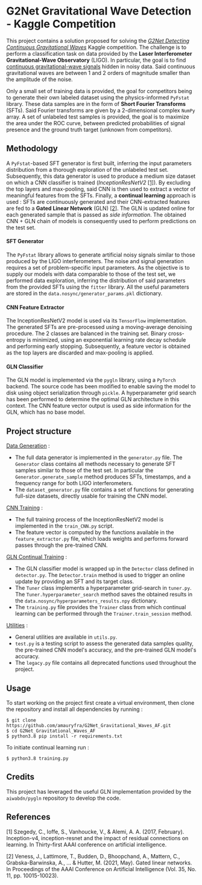 
# G2Net Gravitational Wave Detection - Kaggle Competition
This project contains a solution proposed for solving the [_G2Net Detecting Continuous Gravitational Waves_](https://www.kaggle.com/competitions/g2net-detecting-continuous-gravitational-waves/overview) Kaggle competition. The challenge is to perform a classification task on data provided by the __Laser Interferometer Gravitational-Wave Observatory__ (LIGO). In particular, the goal is to find [continuous gravitational-wave signals](https://www.ligo.org/science/GW-Continuous.php) hidden in noisy data. Said continuous gravitational waves are between 1 and 2 orders of magnitude smaller than the amplitude of the noise.

Only a small set of training data is provided, the goal for competitors being to generate their own labeled dataset using the physics-informed `PyFstat` library. These data samples are in the form of __Short Fourier Transforms__ (SFTs). Said Fourier transforms are given by a 2-dimensional complex `NumPy` array. A set of unlabeled test samples is provided, the goal is to maximize the area under the ROC curve, between predicted probabilities of signal presence and the ground truth target (unknown from competitors).

## Methodology
A `PyFstat`-based SFT generator is first built, inferring the input parameters distribution from a thorough exploration of the unlabeled test set. Subsequently, this data generator is used to produce a medium size dataset on which a CNN classifier is trained (_InceptionResNetV2_ [[1]](#1)). By excluding the top layers and max-pooling, said CNN is then used to extract a vector of meaningful features from the SFTs. Finally, a __continual learning__ approach is used : SFTs are continuously generated and their CNN-extracted features are fed to a __Gated Linear Network__ (GLN) [[2]](#2). The GLN is updated online for each generated sample that is passed as _side information_. The obtained CNN + GLN chain of models is consequently used to perform predictions on the test set.  

#### SFT Generator

The `PyFstat` library allows to generate artificial noisy signals similar to those produced by the LIGO interferometers. The noise and signal generation requires a set of problem-specific input parameters. As the objective is to supply our models with data comparable to those of the test set, we performed data exploration, inferring the distribution of said parameters from the provided SFTs using the `fitter` library. All the useful parameters are stored in the `data.nosync/generator_params.pkl` dictionary.

#### CNN Feature Extractor

The InceptionResNetV2 model is used via its `TensorFlow` implementation. The generated SFTs are pre-processed using a moving-average denoising procedure. The 2 classes are balanced in the training set. Binary cross-entropy is minimized, using an exponential learning rate decay schedule and performing early stopping. Subsequently, a feature vector is obtained as the top layers are discarded and max-pooling is applied.

#### GLN Classifier    

The GLN model is implemented via the `pygln` library, using a `PyTorch` backend. The source code has been modified to enable saving the model to disk using object serialization through `pickle`. A hyperparameter grid search has been performed to determine the optimal GLN architecture in this context. The CNN feature vector output is used as side information for the GLN, which has no base model.

## Project structure
<ins>Data Generation</ins> :
* The full data generator is implemented in the `generator.py` file. The `Generator` class contains all methods necessary to generate SFT samples similar to those of the test set. In particular the `Generator.generate_sample` method produces SFTs, timestamps, and a frequency range for both LIGO interferometers.
* The `dataset_generator.py` file contains a set of functions for generating full-size datasets, directly usable for training the CNN model.

<ins>CNN Training</ins> :
* The full training process of the InceptionResNetV2 model is implemented in the `train_CNN.py` script.
* The feature vector is computed by the functions available in the `feature_extractor.py` file, which loads weights and performs forward passes through the pre-trained CNN.

<ins>GLN Continual Training</ins> :
* The GLN classifier model is wrapped up in the `Detector` class defined in `detector.py`. The `Detector.train` method is used to trigger an online update by providing an SFT and its target class.  
* The `Tuner` class implements a hyperparameter grid-search in `tuner.py`. The `Tuner.hyperparameter_search` method saves the obtained results in the `data.nosync/hyperparameters_results.npy` dictionary.
* The `training.py` file provides the `Trainer` class from which continual learning can be performed through the `Trainer.train_session` method.

<ins>Utilities</ins> :
* General utilities are available in `utils.py`.
* `test.py` is a testing script to assess the generated data samples quality, the pre-trained CNN model's accuracy, and the pre-trained GLN model's accuracy.
* The `legacy.py` file contains all deprecated functions used throughout the project.


## Usage

To start working on the project first create a virtual environment, then clone the repository and install all dependencies by running :

```
$ git clone https://github.com/amauryfra/G2Net_Gravitational_Waves_AF.git
$ cd G2Net_Gravitational_Waves_AF
$ python3.8 pip install -r requirements.txt
```

To initiate continual learning run :

```
$ python3.8 training.py
```

## Credits

This project has leveraged the useful GLN implementation provided by the `aiwabdn/pygln` repository to develop the code.

## References
<a id="1">[1]</a>
Szegedy, C., Ioffe, S., Vanhoucke, V., & Alemi, A. A. (2017, February). Inception-v4, inception-resnet and the impact of residual connections on learning. In Thirty-first AAAI conference on artificial intelligence.

<a id="2">[2]</a>
Veness, J., Lattimore, T., Budden, D., Bhoopchand, A., Mattern, C., Grabska-Barwinska, A., ... & Hutter, M. (2021, May). Gated linear networks. In Proceedings of the AAAI Conference on Artificial Intelligence (Vol. 35, No. 11, pp. 10015-10023).
